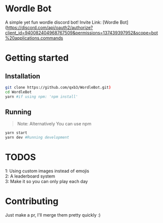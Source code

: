 # Wordle Bot

A simple yet fun wordle discord bot!
Invite Link: [Wordle Bot](https://discord.com/api/oauth2/authorize?client_id=940082404968767509&permissions=137439397952&scope=bot%20applications.commands

# Getting started

## Installation
```bash
git clone https://github.com/qxb3/WordleBot.git)
cd WordleBot
yarn #if using npm: 'npm install'
```

## Running

> Note: Alternatively You can use npm

```bash
yarn start
yarn dev #Running development
```

# TODOS
1: Using custom images instead of emojis<br>
2: A leaderboard system<br>
3: Make it so you can only play each day<br>

# Contributing
Just make a pr, I'll merge them pretty quickly :)
